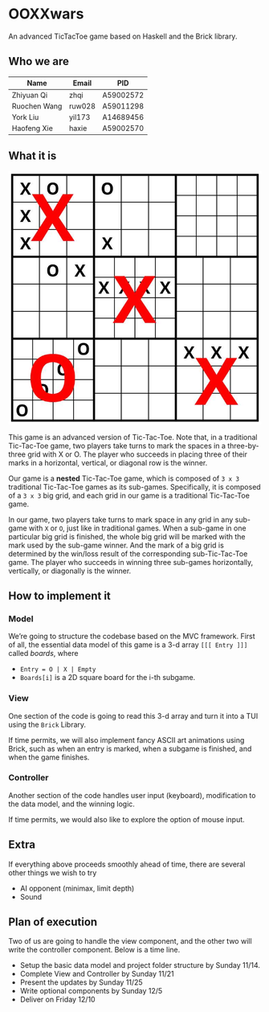 # OOXXwars

An advanced TicTacToe game based on Haskell and the Brick library.

## Who we are

| Name         | Email  | PID       |
| ------------ | ------ | --------- |
| Zhiyuan Qi   | zhqi   | A59002572 |
| Ruochen Wang | ruw028 | A59011298 |
| York Liu     | yil173 | A14689456 |
| Haofeng Xie  | haxie  | A59002570 |

## What it is

![](assets/demo.JPG)

This game is an advanced version of Tic-Tac-Toe. Note that, in a traditional Tic-Tac-Toe game, two players take turns to mark the spaces in a three-by-three grid with X or O. The player who succeeds in placing three of their marks in a horizontal, vertical, or diagonal row is the winner. 

Our game is a **nested** Tic-Tac-Toe game, which is composed of `3 x 3` traditional Tic-Tac-Toe games as its sub-games. Specifically, it is composed of a `3 x 3` big grid, and each grid in our game is a traditional Tic-Tac-Toe game. 

In our game, two players take turns to mark space in any grid in any sub-game with `X` or `O`, just like in traditional games. When a sub-game in one particular big grid is finished, the whole big grid will be marked with the mark used by the sub-game winner. And the mark of a big grid is determined by the win/loss result of the corresponding sub-Tic-Tac-Toe game. The player who succeeds in winning three sub-games horizontally, vertically, or diagonally is the winner.

## How to implement it

### Model

We’re going to structure the codebase based on the MVC framework. First of all, the essential data model of this game is a 3-d array `[[[ Entry ]]]` called *boards*, where 

- `Entry = O | X | Empty`
- `Boards[i]` is a 2D square board for the i-th subgame. 

### View

One section of the code is going to read this 3-d array and turn it into a TUI using the `Brick` Library. 

If time permits, we will also implement fancy ASCII art animations using Brick, such as when an entry is marked, when a subgame is finished, and when the game finishes.

### Controller

Another section of the code handles user input (keyboard), modification to the data model, and the winning logic. 

If time permits, we would also like to explore the option of mouse input.

## Extra

If everything above proceeds smoothly ahead of time, there are several other things we wish to try

- AI opponent (minimax, limit depth)
- Sound

## Plan of execution

Two of us are going to handle the view component, and the other two will write the controller component. Below is a time line.

- Setup the basic data model and project folder structure by Sunday 11/14.
- Complete View and Controller by Sunday 11/21
- Present the updates by Sunday 11/25
- Write optional components by Sunday 12/5
- Deliver on Friday 12/10
